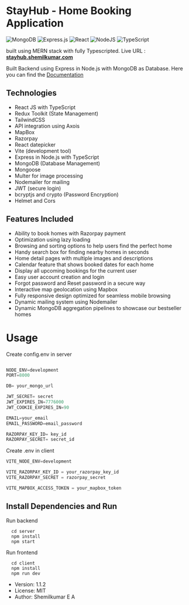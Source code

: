 # StayHub - Home Booking Application

![MongoDB](https://img.shields.io/badge/MongoDB-%234ea94b.svg?style=for-the-badge&logo=mongodb&logoColor=white)
![Express.js](https://img.shields.io/badge/express.js-%23404d59.svg?style=for-the-badge&logo=express&logoColor=%2361DAFB)
![React](https://img.shields.io/badge/react-%2320232a.svg?style=for-the-badge&logo=react&logoColor=%2361DAFB)
![NodeJS](https://img.shields.io/badge/node.js-6DA55F?style=for-the-badge&logo=node.js&logoColor=white)
![TypeScript](https://img.shields.io/badge/typescript-%23007ACC.svg?style=for-the-badge&logo=typescript&logoColor=white)

built using MERN stack with fully Typescripted.
Live URL : **[stayhub.shemilkumar.com](https://stayhub.shemilkumar.com)**

Built Backend using Express in Node.js with MongoDB as Database. Here you can find the [Documentation](https://documenter.getpostman.com/view/25578318/2s93RUvsMi)

## Technologies

* React JS with TypeScript
* Redux Toolkit (State Management)
* TailwindCSS
* API integration using Axois
* MapBox
* Razorpay
* React datepicker
* Vite (development tool)
* Express in Node.js with TypeScript
* MongoDB (Database Management)
* Mongoose
* Multer for image processing
* Nodemailer for mailing
* JWT (secure login)
* bcryptjs and crypto (Password Encryption)
* Helmet and Cors

## Features Included
*  Ability to book homes with Razorpay payment
*  Optimization using lazy loading
*  Browsing and sorting options to help users find the perfect home
*  Handy search box for finding nearby homes in seconds
*  Home detail pages with multiple images and descriptions
*  Calendar feature that shows booked dates for each home
*  Display all upcoming bookings for the current user
*  Easy user account creation and login
*  Forgot password and Reset password in a secure way
*  Interactive map geolocation using Mapbox
*  Fully responsive design optimized for seamless mobile browsing
*  Dynamic mailing system using Nodemailer
*  Dynamic MongoDB aggregation pipelines to showcase our bestseller homes

# Usage

Create config.env in server
```python

NODE_ENV=development
PORT=8000

DB= your_mongo_url

JWT_SECRET= secret
JWT_EXPIRES_IN=7776000
JWT_COOKIE_EXPIRES_IN=90

EMAIL=your_email
EMAIL_PASSWORD=email_password

RAZORPAY_KEY_ID= key_id
RAZORPAY_SECRET= secret_id
```
Create .env in client
```python
VITE_NODE_ENV=development

VITE_RAZORPAY_KEY_ID = your_razorpay_key_id
VITE_RAZORPAY_SECRET = razorpay_secret

VITE_MAPBOX_ACCESS_TOKEN = your_mapbox_token
```
## Install Dependencies and Run

Run backend
```
  cd server
  npm install
  npm start
```

Run frontend
```
  cd client
  npm install
  npm run dev
```
* Version: 1.1.2
* License: MIT
* Author: Shemilkumar E A
